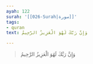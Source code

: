 ```yaml
---
ayah: 122
surah: '[[026-Surah|سورة]]'
tags:
- quran
text: وَإِنَّ رَبَّكَ لَهُوَ الْعَزِيزُ الرَّحِيمُ

---
```

> وَإِنَّ رَبَّكَ لَهُوَ الْعَزِيزُ الرَّحِيمُ
